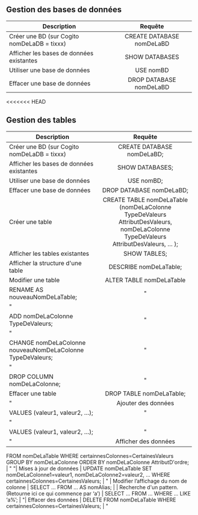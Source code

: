 ## Gestion des bases de données

| Description | Requête | 
|----------|:-------------:| 
| Créer une BD  (sur Cogito nomDeLaDB = tixxx)| CREATE  DATABASE  nomDeLaBD | 
| Afficher les bases de données existantes	| SHOW  DATABASES |
| Utiliser une base de données	 | USE nomBD |
| Effacer une base de données	 | DROP  DATABASE  nomDeLaBD |

<<<<<<< HEAD
## Gestion des tables

| Description | Requête | 
|----------|:-------------:| 
| Créer une BD  (sur Cogito nomDeLaDB = tixxx)  | CREATE  DATABASE  nomDeLaBD; | 
| Afficher les bases de données existantes      | SHOW  DATABASES; | 
| Utiliser une base de données                  | USE nomBD; | 
| Effacer une base de données                   | DROP  DATABASE  nomDeLaBD; | 
| Créer une table                               | CREATE TABLE  nomDeLaTable (nomDeLaColonne   TypeDeValeurs   AttributDesValeurs, nomDeLaColonne   TypeDeValeurs   AttributDesValeurs,  …    ); |
| Afficher les tables existantes                | SHOW  TABLES; | 
| Afficher la structure d'une table             | DESCRIBE  nomDeLaTable; | 
| Modifier une table                            | ALTER TABLE  nomDeLaTable
RENAME AS nouveauNomDeLaTable; | "
"|  | ALTER TABLE  nomDeLaTable
ADD nomDeLaColonne   TypeDeValeurs; | "
"|  | ALTER TABLE  nomDeLaTable
CHANGE nomDeLaColonne  nouveauNomDeLaColonne   TypeDeValeurs; | "
"|  | ALTER TABLE  nomDeLaTable
DROP COLUMN nomDeLaColonne; | "
| Effacer une table | DROP  TABLE  nomDeLaTable; | 
"| Ajouter des données | INSERT INTO nomDeLaTable
VALUES  (valeur1,  valeur2, …); | "
"|  | INSERT  INTO nomDeLaTable  (nomDeLaColonne1, nomDeLaColonne2, ...)
VALUES  (valeur1,  valeur2,  …); | "
"| Afficher des données | SELECT nomDeLaColonne1, nomDeLaColonne2,  ...
FROM  nomDeLaTable
WHERE certainnesColonnes=CertainesValeurs
GROUP BY  nomDeLaColonne
ORDER BY  nomDeLaColonne   AttributD'ordre; | "
"| Mises à jour de données | UPDATE  nomDeLaTable
SET  nomDeLaColonne1=valeur1, nomDeLaColonne2=valeur2, …
WHERE certainnesColonnes=CertainesValeurs; | "
| Modifier l’affichage du nom de colonne | SELECT … FROM … AS  nomAlias; | 
| Recherche d'un pattern. (Retourne ici ce qui commence par ‘a’) | SELECT … FROM … WHERE … LIKE ‘a%’; | 
"| Effacer des données | DELETE  FROM nomDeLaTable  WHERE
certainnesColonnes=CertainesValeurs; | "
